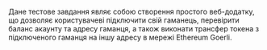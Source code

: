 Дане тестове завдання являє собою створення простого веб-додатку, що дозволяє користувачеві підключити свій гаманець, перевірити баланс акаунту та адресу гаманця, а також виконати трансфер токена з підключеного гаманця на іншу адресу в мережі Ethereum Goerli.
